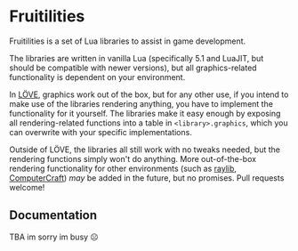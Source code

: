 # Fruitilities
Fruitilities is a set of Lua libraries to assist in game development.

The libraries are written in vanilla Lua (specifically 5.1 and LuaJIT, but should be compatible with newer versions), but all graphics-related functionality is dependent on your environment.

In [LÖVE](https://love2d.org/), graphics work out of the box, but for any other use, if you intend to make use of the libraries rendering anything, you have to implement the functionality for it yourself.
The libraries make it easy enough by exposing all rendering-related functions into a table in `<library>.graphics`, which you can overwrite with your specific implementations.

Outside of LÖVE, the libraries all still work with no tweaks needed, but the rendering functions simply won't do anything.
More out-of-the-box rendering functionality for other environments (such as [raylib](https://www.raylib.com/), [ComputerCraft](https://tweaked.cc/)) *may* be added in the future, but no promises. Pull requests welcome!

## Documentation

TBA im sorry im busy ☹️
